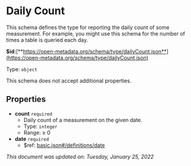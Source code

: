 # Daily Count

This schema defines the type for reporting the daily count of some measurement. For example, you might use this schema for the number of times a table is queried each day.

**$id:**[**https://open-metadata.org/schema/type/dailyCount.json**](https://open-metadata.org/schema/type/dailyCount.json)

Type: `object`

This schema does not accept additional properties.

## Properties

* **count** `required`
  * Daily count of a measurement on the given date.
  * Type: `integer`
  * Range: ≥ 0
* **date** `required`
  * $ref: [basic.json#/definitions/date](basic.md#date)

_This document was updated on: Tuesday, January 25, 2022_
